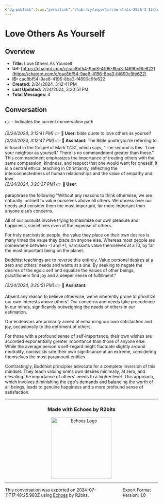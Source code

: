 ```yaml
---
{"dg-publish":true,"permalink":"/library/imports/raw-chats-2025-1-12/love-others-as-yourself/"}
---
```


# Love Others As Yourself

## Overview
- **Title:** Love Others As Yourself
- **Url:** [https://chatgpt.com/c/cac8bf54-9ae8-4196-8ba3-f4690c9fe622](https://chatgpt.com/c/cac8bf54-9ae8-4196-8ba3-f4690c9fe622)
- **ID:** cac8bf54-9ae8-4196-8ba3-f4690c9fe622
- **Created:** 2/24/2024, 3:12:41 PM
- **Last Updated:** 2/24/2024, 3:20:51 PM
- **Total Messages:** 4

## Conversation
👉 - Indicates the current conversation path

<i>[2/24/2024, 3:12:41 PM]</i> 👉 <b>👤 User</b>: bible quote to love others as yourself<br>
<i>[2/24/2024, 3:12:47 PM]</i> 👉 <b>🤖 Assistant</b>: The Bible quote you're referring to is found in the Gospel of Mark 12:31, which says, "The second is this: 'Love your neighbor as yourself.' There is no commandment greater than these." This commandment emphasizes the importance of treating others with the same compassion, kindness, and respect that one would want for oneself. It is a central ethical teaching in Christianity, reflecting the interconnectedness of human relationships and the value of empathy and love.<br>
<i>[2/24/2024, 3:20:37 PM]</i> 👉 <b>👤 User</b>: 

paraphrase the following "Without any reasons to think otherwise, we are naturally inclined to value ourselves above all others. We obsess over our needs and consider them the most important, far more important than anyone else’s concerns.

All of our pursuits involve trying to maximize our own pleasure and happiness, sometimes even at the expense of others.

For truly narcissistic people, the value they place on their own desires is many times the value they place on anyone else. Whereas most people are somewhere between -1 and +1, narcissists value themselves at a 10, by far the most important being on the planet.

Buddhist teachings are to reverse this entirely. Value personal desires at a zero and others’ needs and wants at a one. By seeking to negate the desires of the egoic self and equalize the values of other beings, practitioners find joy and a deeper sense of fulfillment."<br>

<i>[2/24/2024, 3:20:51 PM]</i> 👉 <b>🤖 Assistant</b>: 

Absent any reason to believe otherwise, we're inherently prone to prioritize our own interests above others'. Our concerns and needs take precedence in our minds, significantly outweighing the needs of others in our estimation.

Our endeavors are primarily aimed at enhancing our own satisfaction and joy, occasionally to the detriment of others.

For those with a profound sense of self-importance, their own wishes are accorded exponentially greater importance than those of anyone else. While the average person's self-regard might fluctuate slightly around neutrality, narcissists rate their own significance at an extreme, considering themselves the most paramount entities.

Contrastingly, Buddhist principles advocate for a complete inversion of this mindset. They teach valuing one's own desires minimally, at zero, and elevating the importance of others' needs to a higher level. This approach, which involves diminishing the ego's demands and balancing the worth of all beings, leads to genuine happiness and a more profound sense of satisfaction.<br>

---

<div align="center">

### Made with Echoes by R2bits

<a href="https://echoes.r2bits.com">
  <img src="https://images.squarespace-cdn.com/content/v1/6493af4741c13939d335f0b8/18b27467-2da2-43b7-8d44-234bccf4f462/MINI_ECHOES_LOGO_NORMAL_WHITE_TEXT_SMALL-05-14+%281%29.png?format=300w" alt="Echoes Logo" width="200"/>
</a>

</div>

---

<div style="display: flex; justify-content: space-between;">
  <span>This conversation was exported on 2024-07-11T17:48:25.983Z using <a href="https://echoes.r2bits.com">Echoes</a> by R2bits.</span>
  <span>Export Format Version: 1.0</span>
</div>
